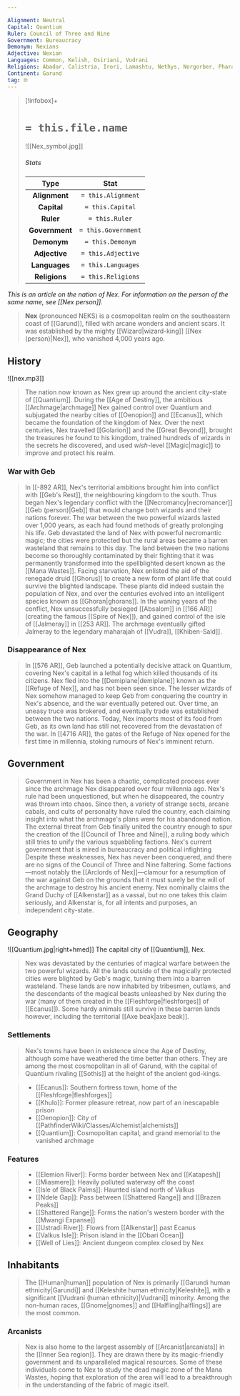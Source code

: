 ```yaml
---

Alignment: Neutral
Capital: Quantium
Ruler: Council of Three and Nine
Government: Bureaucracy
Demonym: Nexians
Adjective: Nexian
Languages: Common, Kelish, Osiriani, Vudrani
Religions: Abadar, Calistria, Irori, Lamashtu, Nethys, Norgorber, Pharasma
Continent: Garund
tag: 🌐
---
```


> [!infobox]+
> #  `= this.file.name`
> ![[Nex_symbol.jpg]]
> ##### Stats
> Type | Stat |
> :---:|:---:|
> **Alignment** | `= this.Alignment` |
> **Capital** | `= this.Capital` |
> **Ruler** | `= this.Ruler` |
> **Government** | `= this.Government` |
> **Demonym** | `= this.Demonym` |
> **Adjective** | `= this.Adjective` |
> **Languages** | `= this.Languages` |
> **Religions** | `= this.Religions` |



*This is an article on the nation of Nex. For information on the person of the same name, see [[Nex person]].*
> **Nex** (pronounced NEKS) is a cosmopolitan realm on the southeastern coast of [[Garund]], filled with arcane wonders and ancient scars. It was established by the mighty [[Wizard|wizard-king]] [[Nex (person)|Nex]], who vanished 4,000 years ago.



## History

![[nex.mp3]]

> The nation now known as Nex grew up around the ancient city-state of [[Quantium]]. During the [[Age of Destiny]], the ambitious [[Archmage|archmage]] Nex gained control over Quantium and subjugated the nearby cities of [[Oenopion]] and [[Ecanus]], which became the foundation of the kingdom of Nex. Over the next centuries, Nex travelled [[Golarion]] and the [[Great Beyond]], brought the treasures he found to his kingdom, trained hundreds of wizards in the secrets he discovered, and used *wish*-level [[Magic|magic]] to improve and protect his realm.


### War with Geb

> In [[-892 AR]], Nex's territorial ambitions brought him into conflict with [[Geb's Rest]], the neighbouring kingdom to the south. Thus began Nex's legendary conflict with the [[Necromancy|necromancer]] [[Geb (person)|Geb]] that would change both wizards and their nations forever.
> The war between the two powerful wizards lasted over 1,000 years, as each had found methods of greatly prolonging his life. Geb devastated the land of Nex with powerful necromantic magic; the cities were protected but the rural areas became a barren wasteland that remains to this day. The land between the two nations become so thoroughly contaminated by their fighting that it was permanently transformed into the spellblighted desert known as the [[Mana Wastes]].
> Facing starvation, Nex enlisted the aid of the renegade druid [[Ghorus]] to create a new form of plant life that could survive the blighted landscape. These plants did indeed sustain the population of Nex, and over the centuries evolved into an intelligent species known as [[Ghoran|ghorans]].
> In the waning years of the conflict, Nex unsuccessfully besieged [[Absalom]] in [[166 AR]] (creating the famous [[Spire of Nex]]), and gained control of the isle of [[Jalmeray]] in [[253 AR]]. The archmage eventually gifted Jalmeray to the legendary maharajah of [[Vudra]], [[Khiben-Sald]].


### Disappearance of Nex

> In [[576 AR]], Geb launched a potentially decisive attack on Quantium, covering Nex's capital in a lethal fog which killed thousands of its citizens. Nex fled into the [[Demiplane|demiplane]] known as the [[Refuge of Nex]], and has not been seen since. The lesser wizards of Nex somehow managed to keep Geb from conquering the country in Nex's absence, and the war eventually petered out. Over time, an uneasy truce was brokered, and eventually trade was established between the two nations. Today, Nex imports most of its food from Geb, as its own land has still not recovered from the devastation of the war.
> In [[4716 AR]], the gates of the Refuge of Nex opened for the first time in millennia, stoking rumours of Nex's imminent return.


## Government

> Government in Nex has been a chaotic, complicated process ever since the archmage Nex disappeared over four millennia ago. Nex's rule had been unquestioned, but when he disappeared, the country was thrown into chaos.
> Since then, a variety of strange sects, arcane cabals, and cults of personality have ruled the country, each claiming insight into what the archmage's plans were for his abandoned nation. The external threat from Geb finally united the country enough to spur the creation of the [[Council of Three and Nine]], a ruling body which still tries to unify the various squabbling factions.
> Nex's current government that is mired in bureaucracy and political infighting Despite these weaknesses, Nex has never been conquered, and there are no signs of the Council of Three and Nine faltering.
> Some factions—most notably the [[Arclords of Nex]]—clamour for a resumption of the war against Geb on the grounds that it must surely be the will of the archmage to destroy his ancient enemy.
> Nex nominally claims the Grand Duchy of [[Alkenstar]] as a vassal, but no one takes this claim seriously, and Alkenstar is, for all intents and purposes, an independent city-state.


## Geography

![[Quantium.jpg|right+hmed]] 
 The capital city of [[Quantium]], Nex.
> Nex was devastated by the centuries of magical warfare between the two powerful wizards. All the lands outside of the magically protected cities were blighted by Geb's magic, turning them into a barren wasteland. These lands are now inhabited by tribesmen, outlaws, and the descendants of the magical beasts unleashed by Nex during the war (many of them created in the [[Fleshforge|fleshforges]] of [[Ecanus]]).
> Some hardy animals still survive in these barren lands however, including the territorial [[Axe beak|axe beak]].


### Settlements

> Nex's towns have been in existence since the Age of Destiny, although some have weathered the time better than others. They are among the most cosmopolitan in all of Garund, with the capital of Quantium rivaling [[Sothis]] at the height of the ancient god-kings.

> - [[Ecanus]]: Southern fortress town, home of the [[Fleshforge|fleshforges]]
> - [[Khulo]]: Former pleasure retreat, now part of an inescapable prison
> - [[Oenopion]]: City of [[PathfinderWiki/Classes/Alchemist|alchemists]]
> - [[Quantium]]: Cosmopolitan capital, and grand memorial to the vanished archmage

### Features

> - [[Elemion River]]: Forms border between Nex and [[Katapesh]]
> - [[Miasmere]]: Heavily polluted waterway off the coast
> - [[Isle of Black Palms]]: Haunted island north of Valkus
> - [[Ndele Gap]]: Pass between [[Shattered Range]] and [[Brazen Peaks]]
> - [[Shattered Range]]: Forms the nation's western border with the [[Mwangi Expanse]]
> - [[Ustradi River]]: Flows from [[Alkenstar]] past Ecanus
> - [[Valkus Isle]]: Prison island in the [[Obari Ocean]]
> - [[Well of Lies]]: Ancient dungeon complex closed by Nex

## Inhabitants

> The [[Human|human]] population of Nex is primarily [[Garundi human ethnicity|Garundi]] and [[Keleshite human ethnicity|Keleshite]], with a significant [[Vudrani (human ethnicity)|Vudrani]] minority. Among the non-human races, [[Gnome|gnomes]] and [[Halfling|halflings]] are the most common.


### Arcanists

> Nex is also home to the largest assembly of [[Arcanist|arcanists]] in the [[Inner Sea region]]. They are drawn there by its magic-friendly government and its unparalleled magical resources. Some of these individuals come to Nex to study the dead magic zone of the Mana Wastes, hoping that exploration of the area will lead to a breakthrough in the understanding of the fabric of magic itself.








